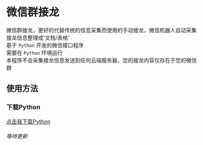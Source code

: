 # 微信群接龙
微信群接龙，更好的代替传统的信息采集而使用的手动接龙，微信机器人自动采集接龙信息整理成'文档/表格'<br>
基于 `Python` 开发的微信接口程序<br>
需要在 `Python` 环境运行<br>
本程序不会采集接龙信息发送到任何云端服务器，您的接龙内容仅存在于您的微信群<br>
## 使用方法
### 下载Python
[点击我下载Python](http://python.org)
###### 等待更新
